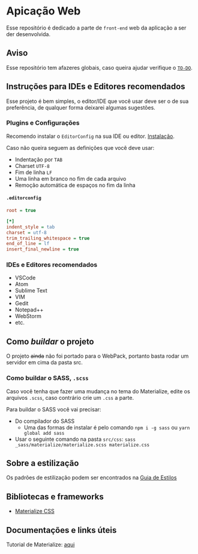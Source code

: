 # Apicação Web

Esse repositório é dedicado a parte de `front-end` web da aplicação a ser der desenvolvida.

## Aviso

Esse repositório tem afazeres globais, caso queira ajudar verifique o [`TO-DO`](TO-DO.md).

## Instruções para IDEs e Editores recomendados

Esse projeto é bem simples, o editor/IDE que você usar deve ser o de sua preferência, de qualquer forma deixarei algumas sugestões.

### Plugins e Configurações

Recomendo instalar o `EditorConfig` na sua IDE ou editor. [Instalação](https://inf2-2019.github.io/help/editorconfig/).

Caso não queira seguem as definições que você deve usar:

- Indentação por `TAB`
- Charset `UTF-8`
- Fim de linha `LF`
- Uma linha em branco no fim de cada arquivo
- Remoção automática de espaços no fim da linha

#### `.editorconfig`

```ini
root = true

[*]
indent_style = tab
charset = utf-8
trim_trailing_whitespace = true
end_of_line = lf
insert_final_newline = true
```

### IDEs e Editores recomendados

- VSCode
- Atom
- Sublime Text
- VIM
- Gedit
- Notepad++
- WebStorm
- etc.

## Como _buildar_ o projeto

O projeto ~~ainda~~ não foi portado para o WebPack, portanto basta rodar um servidor em cima da pasta src.

### Como buildar o SASS, `.scss`

Caso você tenha que fazer uma mudança no tema do Materialize, edite os arquivos `.scss`, caso contrário crie um `.css` a parte.

Para buildar o SASS você vai precisar:

- Do compilador do SASS
  - Uma das formas de instalar é pelo comando `npm i -g sass` ou `yarn global add sass`
- Usar o seguinte comando na pasta `src/css`: `sass _sass/materialize/materialize.scss materialize.css`

## Sobre a estilização

Os padrões de estilização podem ser encontrados na [Guia de Estilos](docs/guia-de-estilos.md)

## Bibliotecas e frameworks

- [Materialize CSS](https://materializecss.com/)

## Documentações e links úteis

Tutorial de Materialize: [aqui](https://www.youtube.com/playlist?list=PLwXQLZ3FdTVGJxKF3ShplF8nMuuxldlEk)

```

```
